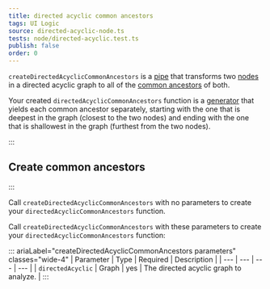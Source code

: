 ```yaml
---
title: directed acyclic common ancestors
tags: UI Logic
source: directed-acyclic-node.ts
tests: node/directed-acyclic.test.ts
publish: false
order: 0
---
```


`createDirectedAcyclicCommonAncestors` is a [pipe](/docs/logic/pipes-overview) that transforms two [nodes](/docs/logic/graph-overview#graph-node-and-edge) in a directed acyclic graph to all of the [common ancestors](/docs/logic/graph-overview#common-ancestor) of both.

Your created `directedAcyclicCommonAncestors` function is a [generator](https://developer.mozilla.org/en-US/docs/Web/JavaScript/Reference/Global_Objects/Generator) that yields each common ancestor separately, starting with the one that is deepest in the graph (closest to the two nodes) and ending with the one that is shallowest in the graph (furthest from the two nodes).


:::
## Create common ancestors
:::

Call `createDirectedAcyclicCommonAncestors` with no parameters to create your `directedAcyclicCommonAncestors` function.

Call `createDirectedAcyclicCommonAncestors` with these parameters to create your `directedAcyclicCommonAncestors` function:

::: ariaLabel="createDirectedAcyclicCommonAncestors parameters" classes="wide-4"
| Parameter | Type | Required | Description |
| --- | --- | --- | --- |
| `directedAcyclic` | Graph | yes | The directed acyclic graph to analyze. |
:::

